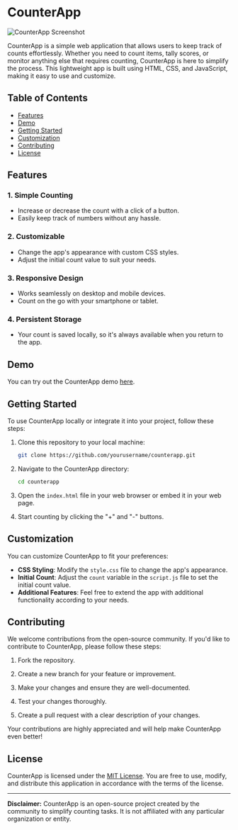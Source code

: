 # CounterApp

![CounterApp Screenshot](https://i.postimg.cc/vHqY9SKq/counter.png)

CounterApp is a simple web application that allows users to keep track of counts effortlessly. Whether you need to count items, tally scores, or monitor anything else that requires counting, CounterApp is here to simplify the process. This lightweight app is built using HTML, CSS, and JavaScript, making it easy to use and customize.

## Table of Contents
- [Features](#features)
- [Demo](#demo)
- [Getting Started](#getting-started)
- [Customization](#customization)
- [Contributing](#contributing)
- [License](#license)

## Features

### 1. **Simple Counting**
   - Increase or decrease the count with a click of a button.
   - Easily keep track of numbers without any hassle.

### 2. **Customizable**
   - Change the app's appearance with custom CSS styles.
   - Adjust the initial count value to suit your needs.

### 3. **Responsive Design**
   - Works seamlessly on desktop and mobile devices.
   - Count on the go with your smartphone or tablet.

### 4. **Persistent Storage**
   - Your count is saved locally, so it's always available when you return to the app.

## Demo

You can try out the CounterApp demo [here](https://yourusername.github.io/counterapp).

## Getting Started

To use CounterApp locally or integrate it into your project, follow these steps:

1. Clone this repository to your local machine:

   ```bash
   git clone https://github.com/yourusername/counterapp.git
   ```

2. Navigate to the CounterApp directory:

   ```bash
   cd counterapp
   ```

3. Open the `index.html` file in your web browser or embed it in your web page.

4. Start counting by clicking the "+" and "-" buttons.

## Customization

You can customize CounterApp to fit your preferences:

- **CSS Styling**: Modify the `style.css` file to change the app's appearance.
- **Initial Count**: Adjust the `count` variable in the `script.js` file to set the initial count value.
- **Additional Features**: Feel free to extend the app with additional functionality according to your needs.

## Contributing

We welcome contributions from the open-source community. If you'd like to contribute to CounterApp, please follow these steps:

1. Fork the repository.

2. Create a new branch for your feature or improvement.

3. Make your changes and ensure they are well-documented.

4. Test your changes thoroughly.

5. Create a pull request with a clear description of your changes.

Your contributions are highly appreciated and will help make CounterApp even better!

## License

CounterApp is licensed under the [MIT License](LICENSE). You are free to use, modify, and distribute this application in accordance with the terms of the license.

---

**Disclaimer:** CounterApp is an open-source project created by the community to simplify counting tasks. It is not affiliated with any particular organization or entity.
